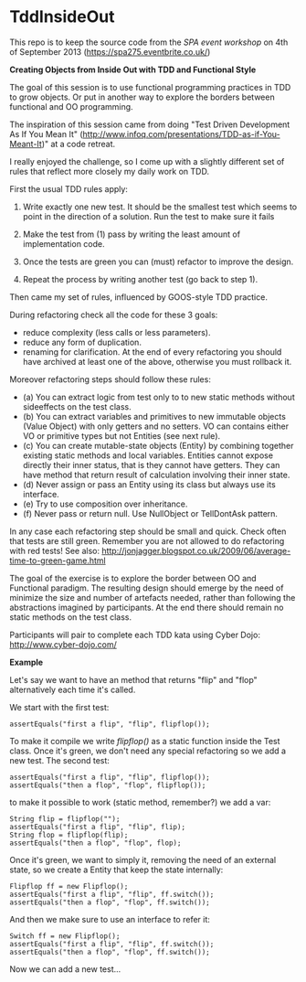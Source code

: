 TddInsideOut
============


This repo is to keep the source code from the _SPA event workshop_ on 4th of September 2013 (https://spa275.eventbrite.co.uk/)

**Creating Objects from Inside Out with TDD and Functional Style**


The goal of this session is to use functional programming practices in TDD to grow objects. Or put in another way to explore the borders between functional and OO programming.

The inspiration of this session came from doing "Test Driven Development As If You Mean It" (http://www.infoq.com/presentations/TDD-as-if-You-Meant-It)" at a code retreat.

I really enjoyed the challenge, so I come up with a slightly different set of rules that reflect more closely my daily work on TDD.

First the usual TDD rules apply:

1) Write exactly one new test. It should be the smallest test which seems to point in the direction of a solution. Run the test to make sure it fails

2) Make the test from (1) pass by writing the least amount of implementation code.

3) Once the tests are green you can (must) refactor to improve the design. 

4) Repeat the process by writing another test (go back to step 1).


Then came my set of rules, influenced by GOOS-style TDD practice.


During refactoring check all the code for these 3 goals:
 - reduce complexity (less calls or less parameters).
 - reduce any form of duplication. 
 - renaming for clarification.
At the end of every refactoring you should have archived at least one of the above, otherwise you must rollback it.


Moreover refactoring steps should follow these rules:

 - (a) You can extract logic from test only to to new static methods without sideeffects on the test class. 
 - (b) You can extract variables and primitives to new immutable objects (Value Object) with only getters and no setters. VO can contains either VO or primitive types but not Entities (see next rule).
 - (c) You can create mutable-state objects (Entity) by combining together existing static methods and local variables. Entities cannot expose directly their inner status, that is they cannot have getters. They can have method that return result of calculation involving their inner state. 
 - (d) Never assign or pass an Entity using its class but always use its interface.
 - (e) Try to use composition over inheritance.
 - (f) Never pass or return null. Use NullObject or TellDontAsk pattern.

In any case each refactoring step should be small and quick. Check often that tests are still green. Remember you are not allowed to do refactoring with red tests!
See also: http://jonjagger.blogspot.co.uk/2009/06/average-time-to-green-game.html



The goal of the exercise is to explore the border between OO and Functional paradigm.
The resulting design should emerge by the need of minimize the size and number of artefacts needed, rather than following the abstractions imagined by participants.
At the end there should remain no static methods on the test class.


Participants will pair to complete each TDD kata using Cyber Dojo: http://www.cyber-dojo.com/



**Example**

Let's say we want to have an method that returns "flip" and "flop" alternatively each time it's called.

We start with the first test:
```
assertEquals("first a flip", "flip", flipflop());
```		
To make it compile we write _flipflop()_ as a static function inside the Test class.
Once it's green, we don't need any special refactoring so we add a new test.
The second test:
```
assertEquals("first a flip", "flip", flipflop());
assertEquals("then a flop", "flop", flipflop());
```
to make it possible to work (static method, remember?) we add a var:
```
String flip = flipflop("");
assertEquals("first a flip", "flip", flip);
String flop = flipflop(flip);
assertEquals("then a flop", "flop", flop);
```		
Once it's green, we want to simply it, removing the need of an external state, so we create a Entity that keep the state internally:
```	
Flipflop ff = new Flipflop();
assertEquals("first a flip", "flip", ff.switch());
assertEquals("then a flop", "flop", ff.switch());
```
And then we make sure to use an interface to refer it:
```
Switch ff = new Flipflop();
assertEquals("first a flip", "flip", ff.switch());
assertEquals("then a flop", "flop", ff.switch());
```
Now we can add a new test...

